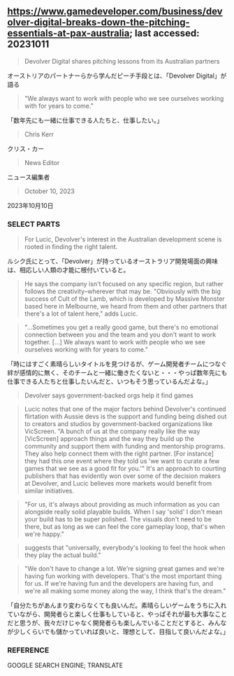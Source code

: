 ## https://www.gamedeveloper.com/business/devolver-digital-breaks-down-the-pitching-essentials-at-pax-australia; last accessed: 20231011

> Devolver Digital shares pitching lessons from its Australian partners

オーストリアのパートナーらから学んだピーチ手段とは、「Devolver Digital」が語る

> "We always want to work with people who we see ourselves working with for years to come."

「数年先にも一緒に仕事できる人たちと、仕事したい。」

> Chris Kerr

クリス・カー

> News Editor

ニュース編集者

> October 10, 2023

2023年10月10日

### SELECT PARTS

> For Lucic, Devolver's interest in the Australian development scene is rooted in finding the right talent. 

ルシク氏にとって、「Devolver」が持っているオーストラリア開発場面の興味は、相応しい人類の才能に根付いていると。

> He says the company isn't focused on any specific region, but rather follows the creativity–wherever that may be. "Obviously with the big success of Cult of the Lamb, which is developed by Massive Monster based here in Melbourne, we heard from them and other partners that there's a lot of talent here," adds Lucic.

> "...Sometimes you get a really good game, but there's no emotional connection between you and the team and you don't want to work together. [...] We always want to work with people who we see ourselves working with for years to come."

「時にはすごく素晴らしいタイトルを見つけるが、ゲーム開発者チームにつなぐ絆が感情的に無く、そのチームと一緒に働きたくないと・・・やっぱ数年先にも仕事できる人たちと仕事したいんだと、いつもそう思っているんだよな。」

> Devolver says government-backed orgs help it find games

> Lucic notes that one of the major factors behind Devolver's continued flirtation with Aussie devs is the support and funding being dished out to creators and studios by government-backed organizations like VicScreen. "A bunch of us at the company really like the way [VicScreen] approach things and the way they build up the community and support them with funding and mentorship programs. They also help connect them with the right partner. [For instance] they had this one event where they told us 'we want to curate a few games that we see as a good fit for you.'" It's an approach to courting publishers that has evidently won over some of the decision makers at Devolver, and Lucic believes more markets would benefit from similar initiatives.

> "For us, it's always about providing as much information as you can alongside really solid playable builds. When I say 'solid' I don't mean your build has to be super polished. The visuals don't need to be there, but as long as we can feel the core gameplay loop, that's when we're happy."

> suggests that "universally, everybody's looking to feel the hook when they play the actual build." 

> "We don't have to change a lot. We're signing great games and we're having fun working with developers. That's the most important thing for us. If we're having fun and the developers are having fun, and we're all making some money along the way, I think that's the dream."

「自分たちがあんまり変わらなくても良いんだ。素晴らしいゲームをうちに入れていながら、開発者らと楽しく仕事もしていると、やっぱそれが最も大事なことだと思うが、我々だけじゃなく開発者らも楽しんでいることだとすると、みんなが少しくらいでも儲かっていれば良いと、理想として、目指して良いんだよな。」

### REFERENCE

GOOGLE SEARCH ENGINE; TRANSLATE
